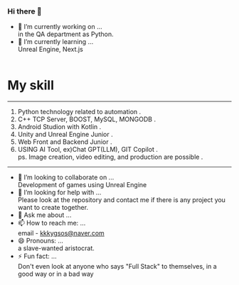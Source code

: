 ### Hi there 👋

- 🔭 I’m currently working on ...<br>
  in the QA department as Python.
- 🌱 I’m currently learning ...<br>
  Unreal Engine, Next.js <br>
  <br>
# My skill
-----------------------------------------------------------------------------------------------------------------------------------
1. Python technology related to automation .<br>
2. C++ TCP Server, BOOST, MySQL, MONGODB .<br>
3. Android Studion with Kotlin .<br>
4. Unity and Unreal Engine Junior .<br>
5. Web Front and Backend Junior .<br>
6. USING AI Tool, ex)Chat GPT(LLM), GIT Copilot .<br>
ps. Image creation, video editing, and production are possible .<br>
--------------------------------------------------------------------------------------------------------------------------------------

- 👯 I’m looking to collaborate on ...<br>
  Development of games using Unreal Engine
- 🤔 I’m looking for help with ...<br>
  Please look at the repository and contact me if there is any project you want to create together.
- 💬 Ask me about ...<br>
- 📫 How to reach me: ...<br>
  email - kkkygsos@naver.com
- 😄 Pronouns: ...<br>
  a slave-wanted aristocrat.
- ⚡ Fun fact: ...<br>
  Don't even look at anyone who says "Full Stack" to themselves, in a good way or in a bad way

